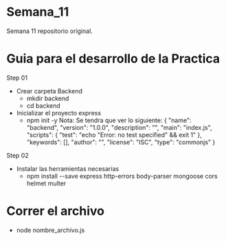 # Semana_11
Semana 11 repositorio original.

# Guia para el desarrollo de la Practica
Step 01
- Crear carpeta Backend
    - mkdir backend
    - cd backend
- Inicializar el proyecto express
    - npm init -y
Nota: Se tendra que ver lo siguiente:
{
  "name": "backend",
  "version": "1.0.0",
  "description": "",
  "main": "index.js",
  "scripts": {
    "test": "echo \"Error: no test specified\" && exit 1"
  },
  "keywords": [],
  "author": "",
  "license": "ISC",
  "type": "commonjs"
}

Step 02
- Instalar las herramientas necesarias
    - npm install --save express http-errors body-parser mongoose cors helmet multer

# Correr el archivo
  - node nombre_archivo.js
